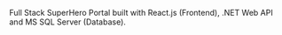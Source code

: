 Full Stack SuperHero Portal built with React.js (Frontend), .NET Web API and MS SQL Server (Database).
